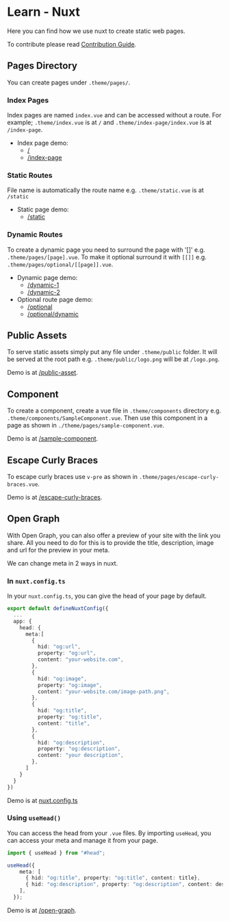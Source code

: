 # Learn - Nuxt

Here you can find how we use nuxt to create static web pages.

To contribute please read [Contribution Guide](./contribution-guide.md).

## Pages Directory

You can create pages under `.theme/pages/`.

### Index Pages

Index pages are named `index.vue` and can be accessed without a route. For
example; `.theme/index.vue` is at `/` and `.theme/index-page/index.vue` is at
`/index-page`.

- Index page demo:
  - [/](/)
  - [/index-page](/index-page)

### Static Routes

File name is automatically the route name e.g. `.theme/static.vue` is at
`/static`

- Static page demo:
  - [/static](/static)

### Dynamic Routes

To create a dynamic page you need to surround the page with '[]' e.g.
`.theme/pages/[page].vue`. To make it optional surround it with `[[]]` e.g.
`.theme/pages/optional/[[page]].vue`.

- Dynamic page demo:
  - [/dynamic-1](/dynamic-1)
  - [/dynamic-2](/dynamic-2)
- Optional route page demo:
  - [/optional](/optional)
  - [/optional/dynamic](/optional/dynamic)

## Public Assets

To serve static assets simply put any file under `.theme/public` folder. It
will be served at the root path e.g. `.theme/public/logo.png` will be at
`/logo.png`.

Demo is at [/public-asset](/public-asset).

## Component

To create a component, create a vue file in `.theme/components` directory e.g.
`.theme/components/SampleComponent.vue`. Then use this component in a page as
shown in `./theme/pages/sample-component.vue`.

Demo is at [/sample-component](/sample-component).

## Escape Curly Braces

To escape curly braces use `v-pre` as shown in
`.theme/pages/escape-curly-braces.vue`.

Demo is at [/escape-curly-braces](/escape-curly-braces).

## Open Graph

With Open Graph, you can also offer a preview of your site with the link you
share. All you need to do for this is to provide the title, description,
image and url for the preview in your meta.

We can change meta in 2 ways in nuxt.

### In `nuxt.config.ts`

In your `nuxt.config.ts`, you can give the head of your page by default.

```ts
export default defineNuxtConfig({
  ...
  app: {
    head: {
      meta:[
        {
          hid: "og:url",
          property: "og:url",
          content: "your-website.com",
        },
        {
          hid: "og:image",
          property: "og:image",
          content: "your-website.com/image-path.png",
        },
        {
          hid: "og:title",
          property: "og:title",
          content: "title",
        },
        {
          hid: "og:description",
          property: "og:description",
          content: "your description",
        },
      ]
    }
  }
})
```

Demo is at [nuxt.config.ts](https://github.com/mouseless/learn-nuxt/blob/main/.theme/nuxt.config.ts)

### Using `useHead()`

You can access the head from your `.vue` files. By importing `useHead`,
you can access your meta and manage it from your page.

```ts
import { useHead } from "#head";

useHead({
    meta: [
      { hid: "og:title", property: "og:title", content: title},
      { hid: "og:description", property: "og:description", content: description },
    ],
  });
```

Demo is at [/open-graph](/open-graph).
